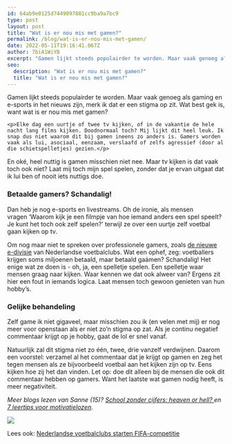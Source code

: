 ```yaml
---
id: 64ab9e0125d7449097881cc9ba9a7bc9
type: post
layout: post
title: "Wat is er nou mis met gamen?"
permalink: /blog/wat-is-er-nou-mis-met-gamen/
date: 2022-05-11T19:16:41.067Z
author: 7biA1WiYB
excerpt: "Gamen lijkt steeds populairder te worden. Maar vaak genoeg als gaming en e-sports in het nieuws zijn, merk ik dat er een stigma op zit. Wat best gek is, want wat is er nou mis met gamen?  "
seo:
  description: "Wat is er nou mis met gamen?"
  title: "Wat is er nou mis met gamen?"
---
```

Gamen lijkt steeds populairder te worden. Maar vaak genoeg als gaming en e-sports in het nieuws zijn, merk ik dat er een stigma op zit. Wat best gek is, want wat is er nou mis met gamen?  

    <p>Elke dag een uurtje of twee tv kijken, of in de vakantie de hele nacht lang films kijken. Doodnormaal toch? Mij lijkt dit heel leuk. Ik snap dus niet waarom dit bij gamen ineens zo anders is. Gamers worden vaak als lui, asociaal, eenzaam, verslaafd of zelfs agressief (door al die schietspelletjes) gezien.</p>
<p>En oké, heel nuttig is gamen misschien niet nee. Maar tv kijken is dat vaak toch ook niet? Laat mij toch mijn spel spelen, zonder dat je ervan uitgaat dat ik lui ben of nooit iets nuttigs doe.</p>
<h3>​Betaalde gamers? Schandalig!</h3>
<p>Dan heb je nog e-sports en livestreams. Oh de ironie, als mensen vragen ‘Waarom kijk je een filmpje van hoe iemand anders een spel speelt? Je kunt het toch ook zelf spelen?’ terwijl ze over een uurtje zelf voetbal gaan kijken op tv.</p>
<p>Om nog maar niet te spreken over professionele gamers, zoals <a href="https://original.sevendays.nl/nieuws/nederlandse-voetbalclubs-starten-fifa-competitie">de nieuwe e-divisie</a> van Nederlandse voetbalclubs. Wat een ophef, zeg: voetballers krijgen soms miljoenen betaald, maar betaald gaámen? Schandalig! Het enige wat ze doen is - oh, ja, een spelletje spelen. Een spelletje waar mensen graag naar kijken. Waar kennen we dat ook alweer van? Ergens zit hier een fout in iemands logica. Laat mensen toch gewoon genieten van hun hobby’s.</p>
<h3>Gelijke behandeling</h3>
<p>Zelf game ik niet gigaveel, maar misschien zou ik (en velen met mij) er nog meer voor openstaan als er niet zo’n stigma op zat. Als je continu negatief commentaar krijgt op je hobby, gaat de lol er snel vanaf.</p>
<p>Natuurlijk zal dit stigma niet zo één, twee, drie vanzelf verdwijnen. Daarom een voorstel: verzamel al het commentaar dat je krijgt op gamen en zeg het tegen mensen als ze bijvoorbeeld voetbal aan het kijken zijn op tv. Eens kijken hoe zij het dan vinden. Let op: doe dit alleen bij de mensen die ook dit commentaar hebben op gamers. Want het laatste wat gamen nodig heeft, is meer negativiteit.</p>
<p><em>Meer blogs lezen van Sanne (15)? <a href="https://original.sevendays.nl/blog/school-zonder-cijfers-heaven-or-hell">School zonder cijfers: heaven or hell? </a>en <a href="https://original.sevendays.nl/blog/7-leertips-voor-motivatielozen">7 leertips voor motivatielozen</a>.</em></p>
<div class="kader">
<p><img class="kaderafbeelding" src="https://original.sevendays.nl/sites/default/files/ff.png"></p>
<p>Lees ook: <a href="https://original.sevendays.nl/nieuws/nederlandse-voetbalclubs-starten-fifa-competitie">Nederlandse voetbalclubs starten FIFA-competitie</a></p>
</div>
  
